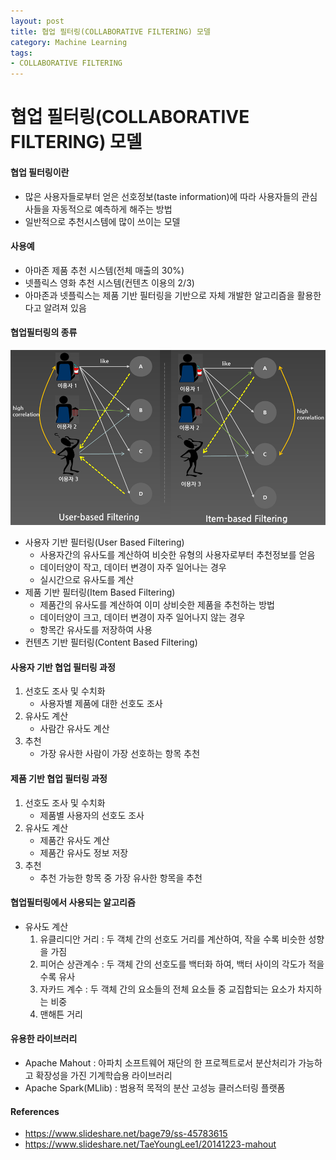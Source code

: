 ```yaml
---
layout: post
title: 협업 필터링(COLLABORATIVE FILTERING) 모델
category: Machine Learning
tags:
- COLLABORATIVE FILTERING
---
```

# 협업 필터링(COLLABORATIVE FILTERING) 모델

#### 협업 필터링이란
- 많은 사용자들로부터 얻은 선호정보(taste information)에 따라 사용자들의 관심사들을 자동적으로 예측하게 해주는 방법
- 일반적으로 추천시스템에 많이 쓰이는 모델

#### 사용예
- 아마존 제품 추천 시스템(전체 매출의 30%)
- 넷플릭스 영화 추천 시스템(컨텐츠 이용의 2/3)
- 아마존과 넷플릭스는 제품 기반 필터링을 기반으로 자체 개발한 알고리즘을 활용한다고 알려져 있음

#### 협업필터링의 종류
![Alt text](user-based_item-based_filtering.png)
- 사용자 기반 필터링(User Based Filtering)
    - 사용자간의 유사도를 계산하여 비슷한 유형의 사용자로부터 추천정보를 얻음
    - 데이터양이 작고, 데이터 변경이 자주 일어나는 경우
    - 실시간으로 유사도를 계산
- 제품 기반 필터링(Item Based Filtering)
    - 제품간의 유사도를 계산하여 이미 상비슷한 제품을 추천하는 방법
    - 데이터양이 크고, 데이터 변경이 자주 일어나지 않는 경우
    - 항목간 유사도를 저장하여 사용
- 컨텐츠 기반 필터링(Content Based Filtering)

#### 사용자 기반 협업 필터링 과정
1. 선호도 조사 및 수치화
    - 사용자별 제품에 대한 선호도 조사
2. 유사도 계산
    - 사람간 유사도 계산
3. 추천
    - 가장 유사한 사람이 가장 선호하는 항목 추천

#### 제품 기반 협업 필터링 과정
1. 선호도 조사 및 수치화
    - 제품별 사용자의 선호도 조사
2. 유사도 계산
    - 제품간 유사도 계산
    - 제품간 유사도 정보 저장
3. 추천
    - 추천 가능한 항목 중 가장 유사한 항목을 추천

#### 협업필터링에서 사용되는 알고리즘
- 유사도 계산
    1. 유클리디안 거리 : 두 객체 간의 선호도 거리를 계산하여, 작을 수록 비슷한 성향을 가짐
    2. 피어슨 상관계수 : 두 객체 간의 선호도를 백터화 하여, 백터 사이의 각도가 적을 수록 유사
    3. 자카드 계수 : 두 객체 간의 요소들의 전체 요소들 중 교집합되는 요소가 차지하는 비중
    4. 맨해튼 거리

#### 유용한 라이브러리
- Apache Mahout : 아파치 소프트웨어 재단의 한 프로젝트로서 분산처리가 가능하고 확장성을 가진 기계학습용 라이브러리
- Apache Spark(MLlib) : 범용적 목적의 분산 고성능 클러스터링 플랫폼

#### References
- https://www.slideshare.net/bage79/ss-45783615
- https://www.slideshare.net/TaeYoungLee1/20141223-mahout